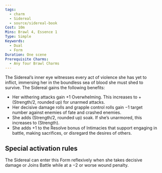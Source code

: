 ```yaml
---
tags:
  - charm
  - Sidereal
  - source/sidereal-book
Cost: 10m
Mins: Brawl 4, Essence 1
Type: Simple
Keywords:
  - Dual
  - Form
Duration: One scene
Prerequisite Charms:
  - Any four Brawl Charms
---
```

The Sidereal’s inner eye witnesses every act of violence she has yet to inflict, immersing her in the boundless sea of blood she must shed to survive. The Sidereal gains the following benefits: 
-  Her withering attacks gain +1 Overwhelming. This increases to +(Strength/2, rounded up) for unarmed attacks. 
-  Her decisive damage rolls and grapple control rolls gain −1 target number against enemies of fate and crashed enemies. 
-  She adds (Strength/2, rounded up) soak. If she’s unarmored, this increases to (Strength). 
-  She adds +1 to the Resolve bonus of Intimacies that support engaging in battle, making sacrifices, or disregard the desires of others. 

## Special activation rules

The Sidereal can enter this Form reflexively when she takes decisive damage or Joins Battle while at a −2 or worse wound penalty.